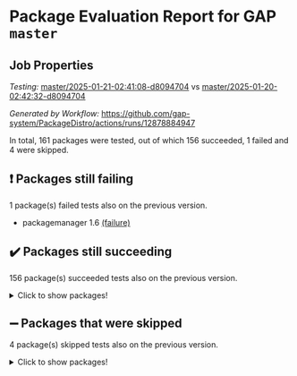 # Package Evaluation Report for GAP `master`

## Job Properties

*Testing:* [master/2025-01-21-02:41:08-d8094704](https://github.com/gap-system/PackageDistro/blob/data/reports/master/2025-01-21-02:41:08-d8094704) vs [master/2025-01-20-02:42:32-d8094704](https://github.com/gap-system/PackageDistro/blob/data/reports/master/2025-01-20-02:42:32-d8094704)

*Generated by Workflow:* https://github.com/gap-system/PackageDistro/actions/runs/12878884947

In total, 161 packages were tested, out of which 156 succeeded, 1 failed and 4 were skipped.

## :exclamation: Packages still failing

1 package(s) failed tests also on the previous version.
- packagemanager 1.6 [(failure)](https://github.com/gap-system/PackageDistro/actions/runs/12878884947/job/35905776210)

## :heavy_check_mark: Packages still succeeding

156 package(s) succeeded tests also on the previous version.
<details><summary>Click to show packages!</summary>

- 4ti2interface 2024.11-01 [(success)](https://github.com/gap-system/PackageDistro/actions/runs/12878884947/job/35905751805)
- ace 5.6.2 [(success)](https://github.com/gap-system/PackageDistro/actions/runs/12878884947/job/35905755348)
- aclib 1.3.2 [(success)](https://github.com/gap-system/PackageDistro/actions/runs/12878884947/job/35905755904)
- agt 0.3.1 [(success)](https://github.com/gap-system/PackageDistro/actions/runs/12878884947/job/35905756171)
- alnuth 3.2.1 [(success)](https://github.com/gap-system/PackageDistro/actions/runs/12878884947/job/35905757650)
- anupq 3.3.1 [(success)](https://github.com/gap-system/PackageDistro/actions/runs/12878884947/job/35905758426)
- atlasrep 2.1.9 [(success)](https://github.com/gap-system/PackageDistro/actions/runs/12878884947/job/35905758553)
- autodoc 2023.06.19 [(success)](https://github.com/gap-system/PackageDistro/actions/runs/12878884947/job/35905758717)
- automata 1.16 [(success)](https://github.com/gap-system/PackageDistro/actions/runs/12878884947/job/35905758825)
- automgrp 1.3.3 [(success)](https://github.com/gap-system/PackageDistro/actions/runs/12878884947/job/35905759002)
- autpgrp 1.11 [(success)](https://github.com/gap-system/PackageDistro/actions/runs/12878884947/job/35905759119)
- cap 2025.01-01 [(success)](https://github.com/gap-system/PackageDistro/actions/runs/12878884947/job/35905759254)
- caratinterface 2.3.7 [(success)](https://github.com/gap-system/PackageDistro/actions/runs/12878884947/job/35905759401)
- cddinterface 2024.09.02 [(success)](https://github.com/gap-system/PackageDistro/actions/runs/12878884947/job/35905759612)
- circle 1.6.6 [(success)](https://github.com/gap-system/PackageDistro/actions/runs/12878884947/job/35905759757)
- classicpres 1.22 [(success)](https://github.com/gap-system/PackageDistro/actions/runs/12878884947/job/35905759915)
- cohomolo 1.6.11 [(success)](https://github.com/gap-system/PackageDistro/actions/runs/12878884947/job/35905760104)
- congruence 1.2.7 [(success)](https://github.com/gap-system/PackageDistro/actions/runs/12878884947/job/35905760373)
- corefreesub 0.6 [(success)](https://github.com/gap-system/PackageDistro/actions/runs/12878884947/job/35905760559)
- corelg 1.57 [(success)](https://github.com/gap-system/PackageDistro/actions/runs/12878884947/job/35905760728)
- crime 1.6 [(success)](https://github.com/gap-system/PackageDistro/actions/runs/12878884947/job/35905760927)
- crisp 1.4.6 [(success)](https://github.com/gap-system/PackageDistro/actions/runs/12878884947/job/35905761122)
- crypting 0.10.5 [(success)](https://github.com/gap-system/PackageDistro/actions/runs/12878884947/job/35905761297)
- cryst 4.1.27 [(success)](https://github.com/gap-system/PackageDistro/actions/runs/12878884947/job/35905761460)
- crystcat 1.1.10 [(success)](https://github.com/gap-system/PackageDistro/actions/runs/12878884947/job/35905761628)
- ctbllib 1.3.9 [(success)](https://github.com/gap-system/PackageDistro/actions/runs/12878884947/job/35905761766)
- cubefree 1.20 [(success)](https://github.com/gap-system/PackageDistro/actions/runs/12878884947/job/35905761899)
- curlinterface 2.4.0 [(success)](https://github.com/gap-system/PackageDistro/actions/runs/12878884947/job/35905762088)
- cvec 2.8.3 [(success)](https://github.com/gap-system/PackageDistro/actions/runs/12878884947/job/35905762257)
- datastructures 0.3.1 [(success)](https://github.com/gap-system/PackageDistro/actions/runs/12878884947/job/35905762420)
- deepthought 1.0.8 [(success)](https://github.com/gap-system/PackageDistro/actions/runs/12878884947/job/35905762545)
- design 1.8.2 [(success)](https://github.com/gap-system/PackageDistro/actions/runs/12878884947/job/35905762688)
- difsets 2.3.1 [(success)](https://github.com/gap-system/PackageDistro/actions/runs/12878884947/job/35905762835)
- digraphs 1.9.0 [(success)](https://github.com/gap-system/PackageDistro/actions/runs/12878884947/job/35905762988)
- edim 1.3.8 [(success)](https://github.com/gap-system/PackageDistro/actions/runs/12878884947/job/35905763161)
- example 4.4.0 [(success)](https://github.com/gap-system/PackageDistro/actions/runs/12878884947/job/35905763320)
- examplesforhomalg 2023.10-01 [(success)](https://github.com/gap-system/PackageDistro/actions/runs/12878884947/job/35905763847)
- factint 1.6.3 [(success)](https://github.com/gap-system/PackageDistro/actions/runs/12878884947/job/35905764403)
- ferret 1.0.14 [(success)](https://github.com/gap-system/PackageDistro/actions/runs/12878884947/job/35905764650)
- fga 1.5.0 [(success)](https://github.com/gap-system/PackageDistro/actions/runs/12878884947/job/35905764775)
- fining 1.5.6 [(success)](https://github.com/gap-system/PackageDistro/actions/runs/12878884947/job/35905764956)
- float 1.0.5 [(success)](https://github.com/gap-system/PackageDistro/actions/runs/12878884947/job/35905765191)
- format 1.4.4 [(success)](https://github.com/gap-system/PackageDistro/actions/runs/12878884947/job/35905765373)
- forms 1.2.12 [(success)](https://github.com/gap-system/PackageDistro/actions/runs/12878884947/job/35905765557)
- fplsa 1.2.6 [(success)](https://github.com/gap-system/PackageDistro/actions/runs/12878884947/job/35905765740)
- fr 2.4.13 [(success)](https://github.com/gap-system/PackageDistro/actions/runs/12878884947/job/35905765960)
- francy 2.0.3 [(success)](https://github.com/gap-system/PackageDistro/actions/runs/12878884947/job/35905766158)
- fwtree 1.3 [(success)](https://github.com/gap-system/PackageDistro/actions/runs/12878884947/job/35905766349)
- gapdoc 1.6.7 [(success)](https://github.com/gap-system/PackageDistro/actions/runs/12878884947/job/35905766564)
- gauss 2024.11-01 [(success)](https://github.com/gap-system/PackageDistro/actions/runs/12878884947/job/35905766760)
- gaussforhomalg 2024.08-01 [(success)](https://github.com/gap-system/PackageDistro/actions/runs/12878884947/job/35905766977)
- gbnp 1.1.0 [(success)](https://github.com/gap-system/PackageDistro/actions/runs/12878884947/job/35905767208)
- generalizedmorphismsforcap 2024.09-03 [(success)](https://github.com/gap-system/PackageDistro/actions/runs/12878884947/job/35905767388)
- genss 1.6.9 [(success)](https://github.com/gap-system/PackageDistro/actions/runs/12878884947/job/35905767544)
- gradedmodules 2024.12-01 [(success)](https://github.com/gap-system/PackageDistro/actions/runs/12878884947/job/35905767728)
- gradedringforhomalg 2024.07-01 [(success)](https://github.com/gap-system/PackageDistro/actions/runs/12878884947/job/35905767912)
- grape 4.9.2 [(success)](https://github.com/gap-system/PackageDistro/actions/runs/12878884947/job/35905768085)
- groupoids 1.76 [(success)](https://github.com/gap-system/PackageDistro/actions/runs/12878884947/job/35905768297)
- grpconst 2.6.5 [(success)](https://github.com/gap-system/PackageDistro/actions/runs/12878884947/job/35905768603)
- guarana 0.96.3 [(success)](https://github.com/gap-system/PackageDistro/actions/runs/12878884947/job/35905768853)
- guava 3.19 [(success)](https://github.com/gap-system/PackageDistro/actions/runs/12878884947/job/35905769013)
- hap 1.66 [(success)](https://github.com/gap-system/PackageDistro/actions/runs/12878884947/job/35905769162)
- hapcryst 0.1.15 [(success)](https://github.com/gap-system/PackageDistro/actions/runs/12878884947/job/35905769294)
- hecke 1.5.4 [(success)](https://github.com/gap-system/PackageDistro/actions/runs/12878884947/job/35905769510)
- help 4.0 [(success)](https://github.com/gap-system/PackageDistro/actions/runs/12878884947/job/35905769673)
- homalg 2024.01-01 [(success)](https://github.com/gap-system/PackageDistro/actions/runs/12878884947/job/35905769849)
- homalgtocas 2023.11-01 [(success)](https://github.com/gap-system/PackageDistro/actions/runs/12878884947/job/35905770013)
- idrel 2.48 [(success)](https://github.com/gap-system/PackageDistro/actions/runs/12878884947/job/35905770155)
- images 1.3.3 [(success)](https://github.com/gap-system/PackageDistro/actions/runs/12878884947/job/35905770313)
- intpic 0.4.0 [(success)](https://github.com/gap-system/PackageDistro/actions/runs/12878884947/job/35905770479)
- io 4.9.1 [(success)](https://github.com/gap-system/PackageDistro/actions/runs/12878884947/job/35905770699)
- io_forhomalg 2023.02-04 [(success)](https://github.com/gap-system/PackageDistro/actions/runs/12878884947/job/35905770846)
- irredsol 1.4.4 [(success)](https://github.com/gap-system/PackageDistro/actions/runs/12878884947/job/35905771041)
- json 2.2.2 [(success)](https://github.com/gap-system/PackageDistro/actions/runs/12878884947/job/35905771252)
- jupyterkernel 1.5.1 [(success)](https://github.com/gap-system/PackageDistro/actions/runs/12878884947/job/35905771454)
- jupyterviz 1.5.6 [(success)](https://github.com/gap-system/PackageDistro/actions/runs/12878884947/job/35905771626)
- kan 1.37 [(success)](https://github.com/gap-system/PackageDistro/actions/runs/12878884947/job/35905771780)
- kbmag 1.5.11 [(success)](https://github.com/gap-system/PackageDistro/actions/runs/12878884947/job/35905771929)
- laguna 3.9.7 [(success)](https://github.com/gap-system/PackageDistro/actions/runs/12878884947/job/35905772079)
- liealgdb 2.2.1 [(success)](https://github.com/gap-system/PackageDistro/actions/runs/12878884947/job/35905772216)
- liepring 2.9.1 [(success)](https://github.com/gap-system/PackageDistro/actions/runs/12878884947/job/35905772356)
- liering 2.4.2 [(success)](https://github.com/gap-system/PackageDistro/actions/runs/12878884947/job/35905772573)
- linearalgebraforcap 2024.10-01 [(success)](https://github.com/gap-system/PackageDistro/actions/runs/12878884947/job/35905772769)
- lins 0.9 [(success)](https://github.com/gap-system/PackageDistro/actions/runs/12878884947/job/35905772948)
- localizeringforhomalg 2023.10-01 [(success)](https://github.com/gap-system/PackageDistro/actions/runs/12878884947/job/35905773122)
- loops 3.4.4 [(success)](https://github.com/gap-system/PackageDistro/actions/runs/12878884947/job/35905773247)
- lpres 1.1.1 [(success)](https://github.com/gap-system/PackageDistro/actions/runs/12878884947/job/35905773402)
- majoranaalgebras 1.5.2 [(success)](https://github.com/gap-system/PackageDistro/actions/runs/12878884947/job/35905773570)
- mapclass 1.4.6 [(success)](https://github.com/gap-system/PackageDistro/actions/runs/12878884947/job/35905773743)
- matgrp 0.71 [(success)](https://github.com/gap-system/PackageDistro/actions/runs/12878884947/job/35905773963)
- matricesforhomalg 2024.11-02 [(success)](https://github.com/gap-system/PackageDistro/actions/runs/12878884947/job/35905774174)
- modisom 3.0.0 [(success)](https://github.com/gap-system/PackageDistro/actions/runs/12878884947/job/35905774320)
- modulepresentationsforcap 2024.09-02 [(success)](https://github.com/gap-system/PackageDistro/actions/runs/12878884947/job/35905774460)
- modules 2024.12-01 [(success)](https://github.com/gap-system/PackageDistro/actions/runs/12878884947/job/35905774622)
- monoidalcategories 2025.01-02 [(success)](https://github.com/gap-system/PackageDistro/actions/runs/12878884947/job/35905774796)
- nconvex 2024.12-01 [(success)](https://github.com/gap-system/PackageDistro/actions/runs/12878884947/job/35905774933)
- nilmat 1.4.2 [(success)](https://github.com/gap-system/PackageDistro/actions/runs/12878884947/job/35905775101)
- nock 1.5 [(success)](https://github.com/gap-system/PackageDistro/actions/runs/12878884947/job/35905775235)
- normalizinterface 1.3.7 [(success)](https://github.com/gap-system/PackageDistro/actions/runs/12878884947/job/35905775453)
- nq 2.5.11 [(success)](https://github.com/gap-system/PackageDistro/actions/runs/12878884947/job/35905775603)
- numericalsgps 1.4.0 [(success)](https://github.com/gap-system/PackageDistro/actions/runs/12878884947/job/35905775743)
- openmath 11.5.3 [(success)](https://github.com/gap-system/PackageDistro/actions/runs/12878884947/job/35905775890)
- orb 4.9.2 [(success)](https://github.com/gap-system/PackageDistro/actions/runs/12878884947/job/35905776052)
- patternclass 2.4.5 [(success)](https://github.com/gap-system/PackageDistro/actions/runs/12878884947/job/35905776362)
- permut 2.0.5 [(success)](https://github.com/gap-system/PackageDistro/actions/runs/12878884947/job/35905776492)
- polenta 1.3.10 [(success)](https://github.com/gap-system/PackageDistro/actions/runs/12878884947/job/35905776616)
- polymaking 0.8.7 [(success)](https://github.com/gap-system/PackageDistro/actions/runs/12878884947/job/35905776822)
- primgrp 3.4.4 [(success)](https://github.com/gap-system/PackageDistro/actions/runs/12878884947/job/35905776975)
- profiling 2.6.0 [(success)](https://github.com/gap-system/PackageDistro/actions/runs/12878884947/job/35905777121)
- qdistrnd 0.9.5 [(success)](https://github.com/gap-system/PackageDistro/actions/runs/12878884947/job/35905777287)
- qpa 1.35 [(success)](https://github.com/gap-system/PackageDistro/actions/runs/12878884947/job/35905777427)
- quagroup 1.8.4 [(success)](https://github.com/gap-system/PackageDistro/actions/runs/12878884947/job/35905777573)
- radiroot 2.9 [(success)](https://github.com/gap-system/PackageDistro/actions/runs/12878884947/job/35905777718)
- rcwa 4.7.1 [(success)](https://github.com/gap-system/PackageDistro/actions/runs/12878884947/job/35905777879)
- rds 1.8 [(success)](https://github.com/gap-system/PackageDistro/actions/runs/12878884947/job/35905778041)
- recog 1.4.3 [(success)](https://github.com/gap-system/PackageDistro/actions/runs/12878884947/job/35905778203)
- repndecomp 1.3.0 [(success)](https://github.com/gap-system/PackageDistro/actions/runs/12878884947/job/35905778363)
- repsn 3.1.2 [(success)](https://github.com/gap-system/PackageDistro/actions/runs/12878884947/job/35905778498)
- resclasses 4.7.3 [(success)](https://github.com/gap-system/PackageDistro/actions/runs/12878884947/job/35905778640)
- ringsforhomalg 2024.11-02 [(success)](https://github.com/gap-system/PackageDistro/actions/runs/12878884947/job/35905778808)
- sco 2023.08-01 [(success)](https://github.com/gap-system/PackageDistro/actions/runs/12878884947/job/35905778954)
- scscp 2.4.3 [(success)](https://github.com/gap-system/PackageDistro/actions/runs/12878884947/job/35905779075)
- semigroups 5.4.0 [(success)](https://github.com/gap-system/PackageDistro/actions/runs/12878884947/job/35905779226)
- sglppow 2.4 [(success)](https://github.com/gap-system/PackageDistro/actions/runs/12878884947/job/35905779379)
- sgpviz 0.999.6 [(success)](https://github.com/gap-system/PackageDistro/actions/runs/12878884947/job/35905779514)
- simpcomp 2.1.14 [(success)](https://github.com/gap-system/PackageDistro/actions/runs/12878884947/job/35905779650)
- singular 2024.06.03 [(success)](https://github.com/gap-system/PackageDistro/actions/runs/12878884947/job/35905779812)
- sl2reps 1.1 [(success)](https://github.com/gap-system/PackageDistro/actions/runs/12878884947/job/35905779938)
- sla 1.6.2 [(success)](https://github.com/gap-system/PackageDistro/actions/runs/12878884947/job/35905780422)
- smallantimagmas 0.3.0 [(success)](https://github.com/gap-system/PackageDistro/actions/runs/12878884947/job/35905780584)
- smallgrp 1.5.4 [(success)](https://github.com/gap-system/PackageDistro/actions/runs/12878884947/job/35905780753)
- smallsemi 0.7.1 [(success)](https://github.com/gap-system/PackageDistro/actions/runs/12878884947/job/35905780887)
- sonata 2.9.6 [(success)](https://github.com/gap-system/PackageDistro/actions/runs/12878884947/job/35905781054)
- sophus 1.27 [(success)](https://github.com/gap-system/PackageDistro/actions/runs/12878884947/job/35905781225)
- sotgrps 1.3 [(success)](https://github.com/gap-system/PackageDistro/actions/runs/12878884947/job/35905781426)
- spinsym 1.5.2 [(success)](https://github.com/gap-system/PackageDistro/actions/runs/12878884947/job/35905781600)
- standardff 1.0 [(success)](https://github.com/gap-system/PackageDistro/actions/runs/12878884947/job/35905781762)
- symbcompcc 1.3.2 [(success)](https://github.com/gap-system/PackageDistro/actions/runs/12878884947/job/35905781909)
- thelma 1.3 [(success)](https://github.com/gap-system/PackageDistro/actions/runs/12878884947/job/35905782084)
- tomlib 1.2.11 [(success)](https://github.com/gap-system/PackageDistro/actions/runs/12878884947/job/35905782227)
- toolsforhomalg 2024.09-01 [(success)](https://github.com/gap-system/PackageDistro/actions/runs/12878884947/job/35905782396)
- toric 1.9.6 [(success)](https://github.com/gap-system/PackageDistro/actions/runs/12878884947/job/35905782522)
- transgrp 3.6.5 [(success)](https://github.com/gap-system/PackageDistro/actions/runs/12878884947/job/35905782718)
- typeset 1.2.2 [(success)](https://github.com/gap-system/PackageDistro/actions/runs/12878884947/job/35905782888)
- ugaly 4.1.3 [(success)](https://github.com/gap-system/PackageDistro/actions/runs/12878884947/job/35905783177)
- unipot 1.6 [(success)](https://github.com/gap-system/PackageDistro/actions/runs/12878884947/job/35905783315)
- unitlib 4.2.0 [(success)](https://github.com/gap-system/PackageDistro/actions/runs/12878884947/job/35905783487)
- utils 0.85 [(success)](https://github.com/gap-system/PackageDistro/actions/runs/12878884947/job/35905783651)
- uuid 0.7 [(success)](https://github.com/gap-system/PackageDistro/actions/runs/12878884947/job/35905783868)
- walrus 0.9991 [(success)](https://github.com/gap-system/PackageDistro/actions/runs/12878884947/job/35905784097)
- wedderga 4.10.5 [(success)](https://github.com/gap-system/PackageDistro/actions/runs/12878884947/job/35905784224)
- wpe 0.8 [(success)](https://github.com/gap-system/PackageDistro/actions/runs/12878884947/job/35905784381)
- xmod 2.92 [(success)](https://github.com/gap-system/PackageDistro/actions/runs/12878884947/job/35905784632)
- xmodalg 1.23 [(success)](https://github.com/gap-system/PackageDistro/actions/runs/12878884947/job/35905784837)
- yangbaxter 0.10.6 [(success)](https://github.com/gap-system/PackageDistro/actions/runs/12878884947/job/35905785014)
- zeromqinterface 0.16 [(success)](https://github.com/gap-system/PackageDistro/actions/runs/12878884947/job/35905785140)
</details>

## :heavy_minus_sign: Packages that were skipped

4 package(s) skipped tests also on the previous version.
<details><summary>Click to show packages!</summary>

- browse 1.8.21 [(skipped)](https://github.com/gap-system/PackageDistro/actions/runs/12878884947/job/35905490976)
- itc 1.5.1 [(skipped)](https://github.com/gap-system/PackageDistro/actions/runs/12878884947/job/35905490976)
- polycyclic 2.16 [(skipped)](https://github.com/gap-system/PackageDistro/actions/runs/12878884947/job/35905490976)
- xgap 4.32 [(skipped)](https://github.com/gap-system/PackageDistro/actions/runs/12878884947/job/35905490976)
</details>

